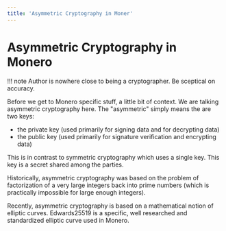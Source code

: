 ```yaml
---
title: 'Asymmetric Cryptography in Moner'
---
```

# Asymmetric Cryptography in Monero

!!! note
    Author is nowhere close to being a cryptographer. Be sceptical on accuracy.

Before we get to Monero specific stuff, a little bit of context. We are
talking asymmetric cryptography here.  The "asymmetric" simply means the are
two keys:

* the private key (used primarily for signing data and for decrypting data)
* the public key (used primarily for signature verification and encrypting
  data)

This is in contrast to symmetric cryptography which uses a single key. This
key is a secret shared among the parties.

Historically, asymmetric cryptography was based on the problem of
factorization of a very large integers back into prime numbers (which is
practically impossible for large enough integers).

Recently, asymmetric cryptography is based on a mathematical notion of
elliptic curves.  Edwards25519 is a specific, well researched and
standardized elliptic curve used in Monero.
